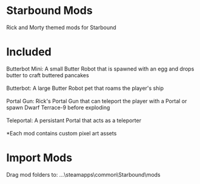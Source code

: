 # Starbound Mods
Rick and Morty themed mods for Starbound
# Included
Butterbot Mini: A small Butter Robot that is spawned with an egg and drops butter to craft buttered pancakes<br/><br/>
Butterbot: A large Butter Robot pet that roams the player's ship<br/><br/>
Portal Gun: Rick's Portal Gun that can teleport the player with a Portal or spawn Dwarf Terrace-9 before exploding<br/><br/>
Teleportal: A persistant Portal that acts as a teleporter<br/><br/>
*Each mod contains custom pixel art assets
# Import Mods
Drag mod folders to: ...\steamapps\common\Starbound\mods
